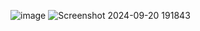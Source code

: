 ![image](https://github.com/user-attachments/assets/9b5e00a0-d466-4b31-900e-32b4204ad0d5)
![Screenshot 2024-09-20 191843](https://github.com/user-attachments/assets/f3d57158-0e06-4c2a-9307-e00d56c34532)
